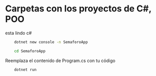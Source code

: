 # Carpetas con los proyectos de C#, POO

esta lindo c#

```bash
    dotnet new console -n SemaforoApp
```

```bash
    cd SemaforoApp
```

Reemplaza el contenido de Program.cs con tu código

```bash
    dotnet run
```
